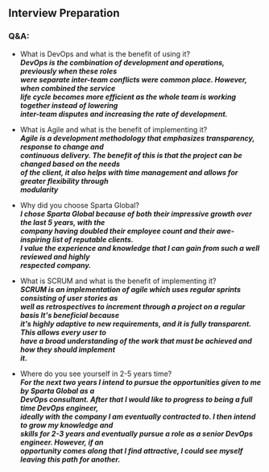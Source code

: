 ## Interview Preparation  
### Q&A:
* What is DevOps and what is the benefit of using it?  
  ***DevOps is the combination of development and operations, previously when these roles***  
  ***were separate inter-team conflicts were common place. However, when combined the service***  
  ***life cycle becomes more efficient as the whole team is working together instead of lowering***  
  ***inter-team disputes and increasing the rate of development.***  
  
* What is Agile and what is the benefit of implementing it?  
  ***Agile is a development methodology that emphasizes transparency, response to change and***  
  ***continuous delivery. The benefit of this is that the project can be changed based on the needs***  
  ***of the client, it also helps with time management and allows for greater flexibility through***  
  ***modularity***  
  
* Why did you choose Sparta Global?  
  ***I chose Sparta Global because of both their impressive growth over the last 5 years, with the***  
  ***company having doubled their employee count and their awe-inspiring list of reputable clients.***  
  ***I value the experience and knowledge that I can gain from such a well reviewed and highly***  
  ***respected company.***  

* What is SCRUM and what is the benefit of implementing it?  
  ***SCRUM is an implementation of agile which uses regular sprints consisting of user stories as***  
  ***well as retrospectives to increment through a project on a regular basis It's beneficial because***  
  ***it's highly adaptive to new requirements, and it is fully transparent. This allows every user to***  
  ***have a broad understanding of the work that must be achieved and how they should implement***  
  ***it.***  
  
* Where do you see yourself in 2-5 years time?  
  ***For the next two years I intend to pursue the opportunities given to me by Sparta Global as a***  
  ***DevOps consultant. After that I would like to progress to being a full time DevOps engineer,***  
  ***ideally with the company I am eventually contracted to. I then intend to grow my knowledge and***  
  ***skills for 2-3 years and eventually pursue a role as a senior DevOps engineer. However, if an***  
  ***opportunity comes along that I find attractive, I could see myself leaving this path for another.***  
